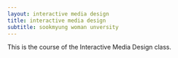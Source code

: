 ```yaml
---
layout: interactive media design
title: interactive media design
subtitle: sookmyung woman unversity
---
```


This is the course of the Interactive Media Design class.
